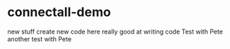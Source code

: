 # connectall-demo
new stuff
create new code here
really good at writing code
Test with Pete
another test with Pete
